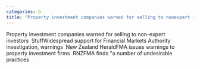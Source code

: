 ```yaml
---
categories: b
title: "Property investment companies warned for selling to nonexpert investors  Stuff"
---
```

Property investment companies warned for selling to non-expert investors&nbsp;&nbsp;StuffWidespread support for Financial Markets Authority investigation, warnings&nbsp;&nbsp;New Zealand HeraldFMA issues warnings to property investment firms&nbsp;&nbsp;RNZFMA finds "a number of undesirable practices